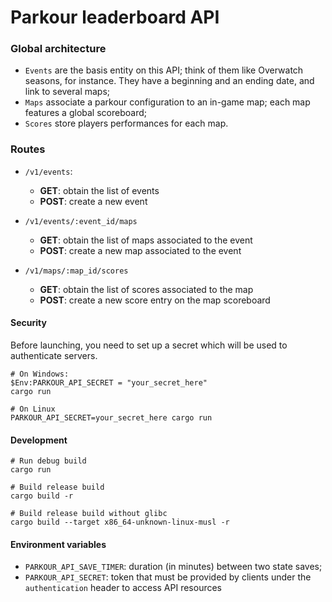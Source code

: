 # Parkour leaderboard API

### Global architecture

* `Events` are the basis entity on this API; think of them like Overwatch seasons, for instance. They have a beginning and an ending date, and link to several maps;
* `Maps` associate a parkour configuration to an in-game map; each map features a global scoreboard;
* `Scores` store players performances for each map.

### Routes

* `/v1/events`:
    * **GET**: obtain the list of events
    * **POST**: create a new event

* `/v1/events/:event_id/maps`
    * **GET**: obtain the list of maps associated to the event
    * **POST**: create a new map associated to the event

* `/v1/maps/:map_id/scores`
    * **GET**: obtain the list of scores associated to the map
    * **POST**: create a new score entry on the map scoreboard

#### Security

Before launching, you need to set up a secret which will be used to authenticate servers.

```shell
# On Windows:
$Env:PARKOUR_API_SECRET = "your_secret_here"
cargo run

# On Linux
PARKOUR_API_SECRET=your_secret_here cargo run
```

#### Development

```shell
# Run debug build
cargo run

# Build release build
cargo build -r

# Build release build without glibc
cargo build --target x86_64-unknown-linux-musl -r
```

#### Environment variables

* `PARKOUR_API_SAVE_TIMER`: duration (in minutes) between two state saves;
* `PARKOUR_API_SECRET`: token that must be provided by clients under the `authentication` header to access API resources
